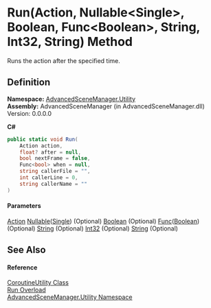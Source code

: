 # Run(Action, Nullable\<Single>, Boolean, Func\<Boolean>, String, Int32, String) Method

Runs the action after the specified time.

## Definition

**Namespace:** [AdvancedSceneManager.Utility](N_AdvancedSceneManager_Utility.md)\
**Assembly:** AdvancedSceneManager (in AdvancedSceneManager.dll) Version: 0.0.0.0

**C#**

```c#
public static void Run(
	Action action,
	float? after = null,
	bool nextFrame = false,
	Func<bool> when = null,
	string callerFile = "",
	int callerLine = 0,
	string callerName = ""
)
```

#### Parameters

&#x20; [Action](https://learn.microsoft.com/dotnet/api/system.action)   [Nullable](https://learn.microsoft.com/dotnet/api/system.nullable-1)([Single](https://learn.microsoft.com/dotnet/api/system.single))  (Optional)   [Boolean](https://learn.microsoft.com/dotnet/api/system.boolean)  (Optional)   [Func](https://learn.microsoft.com/dotnet/api/system.func-1)([Boolean](https://learn.microsoft.com/dotnet/api/system.boolean))  (Optional)   [String](https://learn.microsoft.com/dotnet/api/system.string)  (Optional)   [Int32](https://learn.microsoft.com/dotnet/api/system.int32)  (Optional)   [String](https://learn.microsoft.com/dotnet/api/system.string)  (Optional)&#x20;

## See Also

#### Reference

[CoroutineUtility Class](T_AdvancedSceneManager_Utility_CoroutineUtility.md)\
[Run Overload](Overload_AdvancedSceneManager_Utility_CoroutineUtility_Run.md)\
[AdvancedSceneManager.Utility Namespace](N_AdvancedSceneManager_Utility.md)
